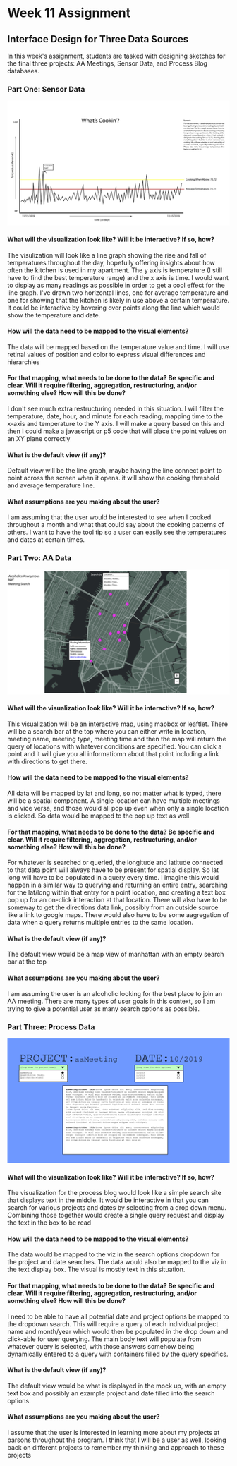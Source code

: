 # Week 11 Assignment
## Interface Design for Three Data Sources

In this week's [assignment](https://github.com/visualizedata/data-structures/blob/master/weekly_assignment_11.md), students are tasked with designing sketches for the final three projects: AA Meetings, Sensor Data, and Process Blog databases.

### Part One: Sensor Data

![alt text](https://github.com/joutwater/Data-Structures/blob/master/week11/Sensor_Mock.png)

#### What will the visualization look like? Will it be interactive? If so, how?
The visulization will look like a line graph showing the rise and fall of temperatures throughout the day, hopefully offering insights about how often the kitchen is used in my apartment. The y axis is temperature (I still have to find the best temperature range) and the x axis is time. I would want to display as many readings as possible in order to get a cool effect for the line graph. I've drawn two horizontal lines, one for average temperature and one for showing that the kitchen is likely in use above a certain temperature. It could be interactive by hovering over points along the line which would show the temperature and date.
#### How will the data need to be mapped to the visual elements?
The data will be mapped based on the temperature value and time. I will use retinal values of position and color to express visual differences and hierarchies
#### For that mapping, what needs to be done to the data? Be specific and clear. Will it require filtering, aggregation, restructuring, and/or something else? How will this be done?
I don't see much extra restructuring needed in this situation. I will filter the temperature, date, hour, and minute for each reading, mapping time to the x-axis and temperature to the Y axis. I will make a query based on this and then I could make a javascript or p5 code that will place the point values on an XY plane correctly
#### What is the default view (if any)?
Default view will be the line graph, maybe having the line connect point to point across the screen when it opens. it will show the cooking threshold and average temperature line.
#### What assumptions are you making about the user?
I am assuming that the user would be interested to see when I cooked throughout a month and what that could say about the cooking patterns of others. I want to have the tool tip so a user can easily see the temperatures and dates at certain times.

### Part Two: AA Data

![alt text](https://github.com/joutwater/Data-Structures/blob/master/week11/AA_Mock.png)

#### What will the visualization look like? Will it be interactive? If so, how?
This visualization will be an interactive map, using mapbox or leaftlet. There will be a search bar at the top where you can either write in location, meeting name, meeting type, meeting time and then the map will return the query of locations with whatever conditions are specified. You can click a point and it will give you all informatiomn about that point including a link with directions to get there.
#### How will the data need to be mapped to the visual elements?
All data will be mapped by lat and long, so not matter what is typed, there will be a spatial component. A single location can have multiple meetings and vice versa, and those would all pop up even when only a single location is clicked. So data would be mapped to the pop up text as well.
#### For that mapping, what needs to be done to the data? Be specific and clear. Will it require filtering, aggregation, restructuring, and/or something else? How will this be done?
For whatever is searched or queried, the longitude and latitude connected to that data point will always have to be present for spatial display. So lat long will have to be populated in a query every time. I imagine this would happen in a similar way to querying and returning an entire entry, searching for the lat/long within that entry for a point location, and creating a text box pop up for an on-click interaction at that location. There will also have to be someway to get the directions data link, possibly from an outside source like a link to google maps. There would also have to be some aagregation of data when a query returns multiple entries to the same location.
#### What is the default view (if any)?
The default view would be a map view of manhattan with an empty search bar at the top
#### What assumptions are you making about the user?
I am assuming the user is an alcoholic looking for the best place to join an AA meeting. There are many types of user goals in this context, so I am trying to give a potential user as many search options as possible.

### Part Three: Process Data

![alt text](https://github.com/joutwater/Data-Structures/blob/master/week11/Process_Mock.png)

#### What will the visualization look like? Will it be interactive? If so, how?
The visualization for the process blog would look like a simple search site that displays text in the middle. It would be interactive in that you can search for various projects and dates by selecting from a drop down menu. Combining those together would create a single query request and display the text in the box to be read
#### How will the data need to be mapped to the visual elements?
The data would be mapped to the viz in the search options dropdown for the project and date searches. The data would also be mapped to the viz in the text display box. The visual is mostly text in this situation.
#### For that mapping, what needs to be done to the data? Be specific and clear. Will it require filtering, aggregation, restructuring, and/or something else? How will this be done?
I need to be able to have all potential date and project options be mapped to the dropdown search. This will require a query of each individual project name and month/year which would then be populated in the drop down and click-able for user querying. The main body text will populate from whatever query is selected, with those answers somehow being dynamically entered to a query with containers filled by the query specifics.
#### What is the default view (if any)?
The default view would be what is displayed in the mock up, with an empty text box and possibly an example project and date filled into the search options.
#### What assumptions are you making about the user?
I assume that the user is interested in learning more about my projects at parsons throughout the program. I think that I will be a user as well, looking back on different projects to remember my thinking and approach to these projects
